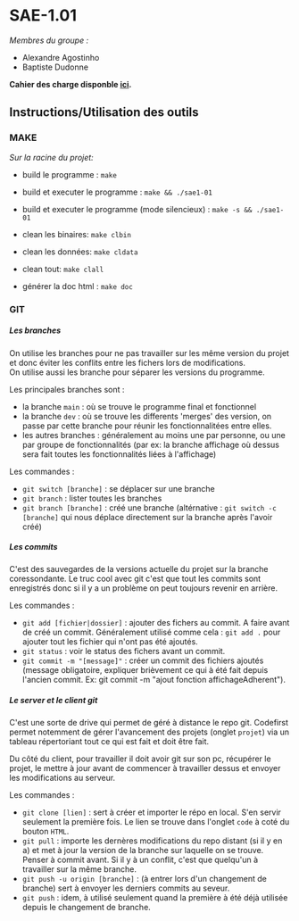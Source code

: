 # SAE-1.01

*Membres du groupe :*  
  * Alexandre Agostinho
  * Baptiste Dudonne

**Cahier des charge disponble [ici](https://github.com/Baltazouu/SAE-1.01/wiki/Cahier-des-Charges).**

## Instructions/Utilisation des outils

### MAKE

*Sur la racine du projet:*

* build le programme : 
```make```

* build et executer le programme : 
```make && ./sae1-01```

* build et executer le programme (mode silencieux) : 
```make -s && ./sae1-01```

* clean les binaires: 
```make clbin```

* clean les données: 
```make cldata```

* clean tout: 
```make clall```

* générer la doc html : 
```make doc```

### GIT

##### Les branches
On utilise les branches pour ne pas travailler sur les même version du projet et donc éviter les conflits entre les fichers lors de modifications.  
On utilise aussi les branche pour séparer les versions du programme.

Les principales branches sont :
  * la branche `main` : où se trouve le programme final et fonctionnel
  * la branche `dev` : où se trouve les differents 'merges' des version, on passe par cette branche pour réunir les fonctionnalitées entre elles.
  * les autres branches : généralement au moins une par personne, ou une par groupe de fonctionnalités (par ex: la branche affichage où dessus sera fait toutes les fonctionnalités liées à l'affichage)  

Les commandes :
  * `git switch [branche]` : se déplacer sur une branche
  * `git branch` : lister toutes les branches
  * `git branch [branche]` : créé une branche (altérnative : `git switch -c [branche]` qui nous déplace directement sur la branche après l'avoir créé)

##### Les commits
C'est des sauvegardes de la versions actuelle du projet sur la branche coressondante. Le truc cool avec git c'est que tout les commits sont enregistrés donc si il y a un problème on peut toujours revenir en arrière.  

Les commandes :
  * `git add [fichier|dossier]` : ajouter des fichers au commit. A faire avant de créé un commit. Généralement utilisé comme cela : `git add .` pour ajouter tout les fichier qui n'ont pas été ajoutés.
  * `git status` : voir le status des fichers avant un commit.
  * `git commit -m "[message]"` : créer un commit des fichiers ajoutés (message obligatoire, expliquer brièvement ce qui à été fait depuis l'ancien commit. Ex: git commit -m "ajout fonction affichageAdherent").

##### Le server et le client git
C'est une sorte de drive qui permet de géré à distance le repo git. Codefirst permet notemment de gérer l'avancement des projets (onglet `projet`) via un tableau répertoriant tout ce qui est fait et doit être fait.  

Du côté du client, pour travailler il doit avoir git sur son pc, récupérer le projet, le mettre à jour avant de commencer à travailler dessus et envoyer les modifications au serveur.

Les commandes :
  * `git clone [lien]` : sert à créer et importer le répo en local. S'en servir seulement la première fois. Le lien se trouve dans l'onglet `code` à coté du bouton `HTML`.
  * `git pull` : importe les dernères modifications du repo distant (si il y en a) et met à jour la version de la branche sur laquelle on se trouve. Penser à commit avant. Si il y à un conflit, c'est que quelqu'un à travailler sur la même branche.
  * `git push -u origin [branche]` : (à entrer lors d'un changement de branche) sert à envoyer les derniers commits au seveur.
  * `git push` : idem, à utilisé seulement quand la première à été déjà utilisée depuis le changement de branche.
